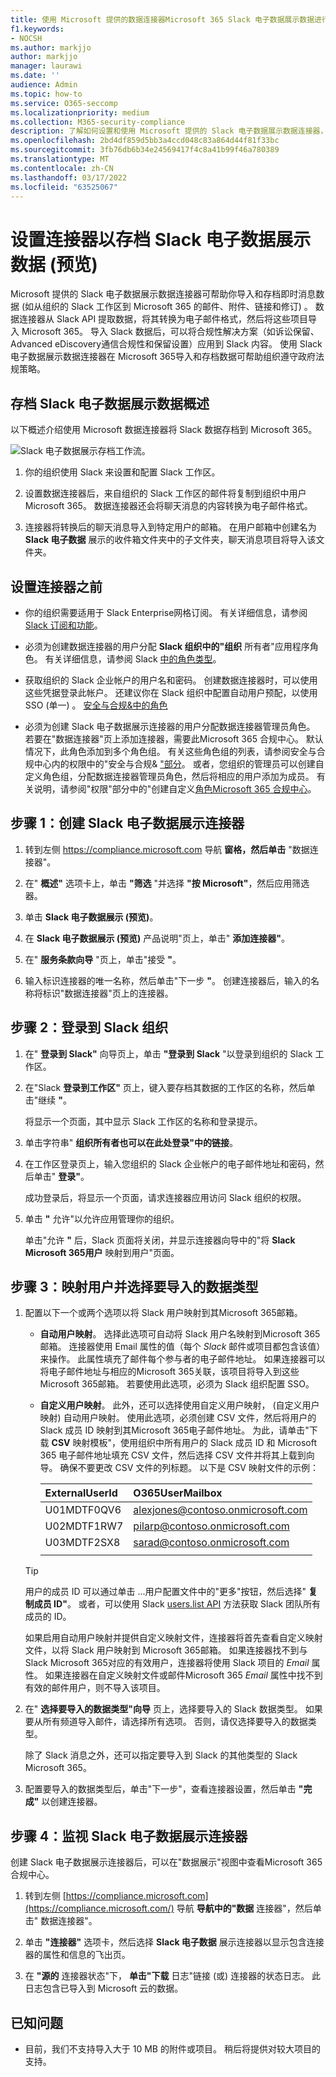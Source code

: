 ```yaml
---
title: 使用 Microsoft 提供的数据连接器Microsoft 365 Slack 电子数据展示数据进行存档
f1.keywords:
- NOCSH
ms.author: markjjo
author: markjjo
manager: laurawi
ms.date: ''
audience: Admin
ms.topic: how-to
ms.service: O365-seccomp
ms.localizationpriority: medium
ms.collection: M365-security-compliance
description: 了解如何设置和使用 Microsoft 提供的 Slack 电子数据展示数据连接器，以导入和存档即时消息数据。
ms.openlocfilehash: 2bd4df859d5bb3a4ccd048c83a864d44f81f33bc
ms.sourcegitcommit: 3fb76db6b34e24569417f4c8a41b99f46a780389
ms.translationtype: MT
ms.contentlocale: zh-CN
ms.lasthandoff: 03/17/2022
ms.locfileid: "63525067"
---
```

# <a name="set-up-a-connector-to-archive-slack-ediscovery-data-preview"></a>设置连接器以存档 Slack 电子数据展示数据 (预览) 

Microsoft 提供的 Slack 电子数据展示数据连接器可帮助你导入和存档即时消息数据 (如从组织的 Slack 工作区到 Microsoft 365 的邮件、附件、链接和修订) 。 数据连接器从 Slack API 提取数据，将其转换为电子邮件格式，然后将这些项目导入 Microsoft 365。 导入 Slack 数据后，可以将合规性解决方案（如诉讼保留、Advanced eDiscovery通信合规性和保留设置）应用到 Slack 内容。 使用 Slack 电子数据展示数据连接器在 Microsoft 365导入和存档数据可帮助组织遵守政府法规策略。

## <a name="overview-of-archiving-slack-ediscovery-data"></a>存档 Slack 电子数据展示数据概述

以下概述介绍使用 Microsoft 数据连接器将 Slack 数据存档到 Microsoft 365。

![Slack 电子数据展示存档工作流。](../media/SlackMSFTConnectorWorkflow.png)

1. 你的组织使用 Slack 来设置和配置 Slack 工作区。

2. 设置数据连接器后，来自组织的 Slack 工作区的邮件将复制到组织中用户Microsoft 365。 数据连接器还会将聊天消息的内容转换为电子邮件格式。

3. 连接器将转换后的聊天消息导入到特定用户的邮箱。 在用户邮箱中创建名为 **Slack 电子数据** 展示的收件箱文件夹中的子文件夹，聊天消息项目将导入该文件夹。

## <a name="before-you-set-up-a-connector"></a>设置连接器之前

- 你的组织需要适用于 Slack Enterprise网格订阅。 有关详细信息，请参阅 [Slack 订阅和功能](https://slack.com/intl/en-gb/help/articles/115003205446-Slack-subscriptions-and-features-)。

- 必须为创建数据连接器的用户分配 **Slack 组织中的"组织** 所有者"应用程序角色。 有关详细信息，请参阅 Slack [中的角色类型](https://slack.com/intl/en-gb/help/articles/360018112273-Types-of-roles-in-Slack)。

- 获取组织的 Slack 企业帐户的用户名和密码。 创建数据连接器时，可以使用这些凭据登录此帐户。 还建议你在 Slack 组织中配置自动用户预配，以使用 SSO (单一) 。 [安全与合规&中的角色](../security/office-365-security/permissions-in-the-security-and-compliance-center.md#roles-in-the-security--compliance-center)

- 必须为创建 Slack 电子数据展示连接器的用户分配数据连接器管理员角色。 若要在"数据连接器"页上添加连接器，需要此Microsoft 365 合规中心。 默认情况下，此角色添加到多个角色组。 有关这些角色组的列表，请参阅安全与合规中心内的权限中的"安全与合规& ["部分](../security/office-365-security/permissions-in-the-security-and-compliance-center.md#roles-in-the-security--compliance-center)。 或者，您组织的管理员可以创建自定义角色组，分配数据连接器管理员角色，然后将相应的用户添加为成员。 有关说明，请参阅"权限"部分中的"创建自定义[角色Microsoft 365 合规中心](microsoft-365-compliance-center-permissions.md#create-a-custom-role-group)。

## <a name="step-1-create-a-slack-ediscovery-connector"></a>步骤 1：创建 Slack 电子数据展示连接器

1. 转到左侧 <https://compliance.microsoft.com> 导航 **窗格，然后单击** "数据连接器"。

2. 在" **概述"** 选项卡上，单击 **"筛选** "并选择 **"按 Microsoft"**，然后应用筛选器。

3. 单击 **Slack 电子数据展示 (预览)**。

4. 在 **Slack 电子数据展示 (预览)** 产品说明"页上，单击" **添加连接器"**。

5. 在" **服务条款向导** "页上，单击"接受 **"**。

6. 输入标识连接器的唯一名称，然后单击"下一步 **"**。 创建连接器后，输入的名称将标识"数据连接器"页上的连接器。

## <a name="step-2-sign-into-your-slack-organization"></a>步骤 2：登录到 Slack 组织

1. 在" **登录到 Slack"** 向导页上，单击 **"登录到 Slack** "以登录到组织的 Slack 工作区。

2. 在"Slack **登录到工作区"** 页上，键入要存档其数据的工作区的名称，然后单击"继续 **"**。

   将显示一个页面，其中显示 Slack 工作区的名称和登录提示。

3. 单击字符串" **组织所有者也可以在此处登录"中的链接**。

4. 在工作区登录页上，输入您组织的 Slack 企业帐户的电子邮件地址和密码，然后单击" **登录"**。

   成功登录后，将显示一个页面，请求连接器应用访问 Slack 组织的权限。

5. 单击 **"** 允许"以允许应用管理你的组织。

   单击"允许 **"** 后，Slack 页面将关闭，并显示连接器向导中的"将 **Slack Microsoft 365用户** 映射到用户"页面。

## <a name="step-3-map-users-and-select-data-types-to-import"></a>步骤 3：映射用户并选择要导入的数据类型

1. 配置以下一个或两个选项以将 Slack 用户映射到其Microsoft 365邮箱。

   - **自动用户映射**。 选择此选项可自动将 Slack 用户名映射到Microsoft 365邮箱。 连接器使用 Email 属性的值（每个 *Slack* 邮件或项目都包含该值）来操作。 此属性填充了邮件每个参与者的电子邮件地址。 如果连接器可以将电子邮件地址与相应的Microsoft 365关联，该项目将导入到这些Microsoft 365邮箱。 若要使用此选项，必须为 Slack 组织配置 SSO。

   - **自定义用户映射**。 此外，还可以选择使用自定义用户映射， (自定义用户映射) 自动用户映射。 使用此选项，必须创建 CSV 文件，然后将用户的 Slack 成员 ID 映射到其Microsoft 365电子邮件地址。 为此，请单击"下载 **CSV** 映射模板"，使用组织中所有用户的 Slack 成员 ID 和 Microsoft 365 电子邮件地址填充 CSV 文件，然后选择 CSV 文件并将其上载到向导。 确保不要更改 CSV 文件的列标题。 以下是 CSV 映射文件的示例：

     |**ExternalUserId**  | **O365UserMailbox**   |
     |:-------------------|:-----------------------|
     | U01MDTF0QV6        | alexjones@contoso.onmicrosoft.com |
     | U02MDTF1RW7| pilarp@contoso.onmicrosoft.com|
     | U03MDTF2SX8 | sarad@contoso.onmicrosoft.com|
     |||

   > [!TIP]
   > 用户的成员 ID 可以通过单击 ...用户配置文件中的"更多"按钮，然后选择" **复制成员 ID"**。 或者，可以使用 Slack [users.list API](https://api.slack.com/methods/users.list) 方法获取 Slack 团队所有成员的 ID。

   如果启用自动用户映射并提供自定义映射文件，连接器将首先查看自定义映射文件，以将 Slack 用户映射到 Microsoft 365邮箱。 如果连接器找不到与 Slack Microsoft 365对应的有效用户，连接器将使用 Slack 项目的 *Email* 属性。 如果连接器在自定义映射文件或邮件Microsoft 365 *Email* 属性中找不到有效的邮件用户，则不导入该项目。

2. 在" **选择要导入的数据类型"向导** 页上，选择要导入的 Slack 数据类型。 如果要从所有频道导入邮件，请选择所有选项。 否则，请仅选择要导入的数据类型。

     除了 Slack 消息之外，还可以指定要导入到 Slack 的其他类型的 Slack Microsoft 365。 

3. 配置要导入的数据类型后，单击"下一步"，查看连接器设置，然后单击 **"完成"** 以创建连接器。

## <a name="step-4-monitor-the-slack-ediscovery-connector"></a>步骤 4：监视 Slack 电子数据展示连接器

创建 Slack 电子数据展示连接器后，可以在"数据展示"视图中查看Microsoft 365 合规中心。

1. 转到左侧 [https://compliance.microsoft.com](https://compliance.microsoft.com/) 导航 **导航中的"数据** 连接器"，然后单击" 数据连接器"。

2. 单击 **"连接器"** 选项卡，然后选择 **Slack 电子数据** 展示连接器以显示包含连接器的属性和信息的飞出页。

3. 在 **"源的** 连接器状态"下， **单击"下载** 日志"链接 (或) 连接器的状态日志。 此日志包含已导入到 Microsoft 云的数据。

## <a name="known-issues"></a>已知问题

- 目前，我们不支持导入大于 10 MB 的附件或项目。 稍后将提供对较大项目的支持。
